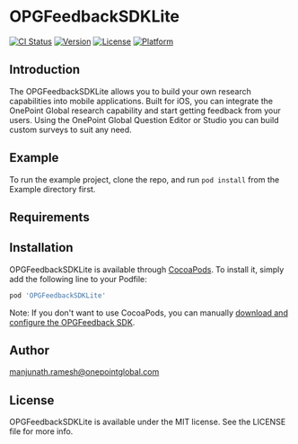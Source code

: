 # OPGFeedbackSDKLite

[![CI Status](http://img.shields.io/travis/manjunath.ramesh@onepointglobal.com/OPGFeedbackSDKLite.svg?style=flat)](https://travis-ci.org/manjunath.ramesh@onepointglobal.com/OPGFeedbackSDKLite)
[![Version](https://img.shields.io/cocoapods/v/OPGFeedbackSDKLite.svg?style=flat)](http://cocoapods.org/pods/OPGFeedbackSDKLite)
[![License](https://img.shields.io/cocoapods/l/OPGFeedbackSDKLite.svg?style=flat)](http://cocoapods.org/pods/OPGFeedbackSDKLite)
[![Platform](https://img.shields.io/cocoapods/p/OPGFeedbackSDKLite.svg?style=flat)](http://cocoapods.org/pods/OPGFeedbackSDKLite)

## Introduction

The OPGFeedbackSDKLite allows you to build your own research capabilities into mobile applications. Built for iOS, you can integrate the OnePoint Global research capability and start getting feedback from your users. Using the OnePoint Global Question Editor or Studio you can build custom surveys to suit any need.

## Example

To run the example project, clone the repo, and run `pod install` from the Example directory first.

## Requirements

## Installation

OPGFeedbackSDKLite is available through [CocoaPods](http://cocoapods.org). To install
it, simply add the following line to your Podfile:

```ruby
pod 'OPGFeedbackSDKLite'
```
Note: If you don't want to use CocoaPods, you can manually [download and configure the OPGFeedback SDK](https://github.com/OnePointGlobal/OnePoint-Global-Mobile-App-SDK-iOS).
## Author

manjunath.ramesh@onepointglobal.com

## License

OPGFeedbackSDKLite is available under the MIT license. See the LICENSE file for more info.
